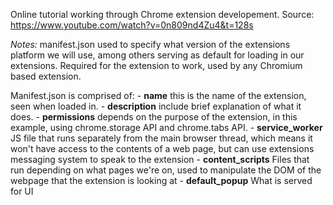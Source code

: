 Online tutorial working through Chrome extension developement.
Source: https://www.youtube.com/watch?v=0n809nd4Zu4&t=128s

*Notes:*
manifest.json used to specify what version of the extensions platform we will use, among others serving as default for loading in our extensions. Required for the extension to work, used by any Chromium based extension.

Manifest.json is comprised of:
    - **name** this is the name of the extension, seen when loaded in.
    - **description** include brief explanation of what it does.
    - **permissions** depends on the purpose of the extension, in this example, using chrome.storage API and chrome.tabs API.
    - **service_worker** JS file that runs separately from the main browser thread, which means it won't have access to the contents of a web page, but can use extensions messaging system to speak to the extension
    - **content_scripts** Files that run depending on what pages we're on, used to manipulate the DOM of the webpage that the extension is looking at
    - **default_popup** What is served for UI